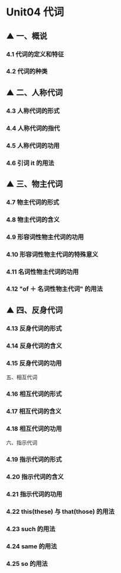 # Unit04 代词



## ▲ 一、概说

### 4.1 代词的定义和特征

### 4.2 代词的种类



## ▲ 二、人称代词
### 4.3 人称代词的形式

### 4.4 人称代词的指代

### 4.5 人称代词的功用

### 4.6 引词 it 的用法



## ▲ 三、物主代词

### 4.7 物主代词的形式

### 4.8 物主代词的含义

### 4.9 形容词性物主代词的功用

### 4.10 形容词性物主代词的特殊意义

### 4.11 名词性物主代词的功用

### 4.12 "of ＋ 名词性物主代词" 的用法


## ▲ 四、反身代词
### 4.13 反身代词的形式

### 4.14 反身代词的含义

### 4.15 反身代词的功用



五、相互代词
### 4.16 相互代词的形式

### 4.17 相互代词的含义

### 4.18 相互代词的功用



六、指示代词
### 4.19 指示代词的形式

### 4.20 指示代词的含义

### 4.21 指示代词的功用

### 4.22 this(these) 与 that(those) 的用法

### 4.23 such 的用法

### 4.24 same 的用法

### 4.25 so 的用法
